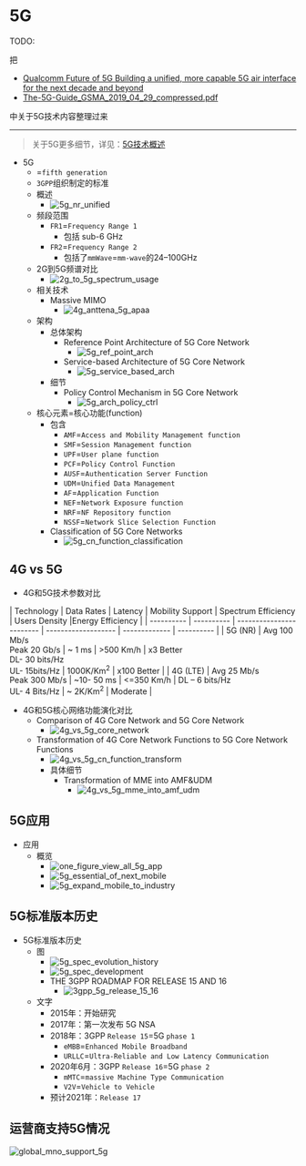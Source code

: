 # 5G

TODO:

把

* [Qualcomm Future of 5G Building a unified, more capable 5G air interface for the next decade and beyond](https://www.qualcomm.com/media/documents/files/making-5g-nr-a-commercial-reality.pdf)
* [The-5G-Guide_GSMA_2019_04_29_compressed.pdf](https://www.gsma.com/wp-content/uploads/2019/04/The-5G-Guide_GSMA_2019_04_29_compressed.pdf)

中关于5G技术内容整理过来

---

> 关于5G更多细节，详见：[5G技术概述](https://book.crifan.com/books/5g_tech_summary/website/)

* 5G
  * =`fifth generation`
  * `3GPP`组织制定的标准
  * 概述
    * ![5g_nr_unified](../../assets/img/5g_nr_unified.png)
  * 频段范围
    * `FR1`=`Frequency Range 1`
      * 包括 sub-6 GHz
    * `FR2`=`Frequency Range 2`
      * 包括了`mmWave`=`mm-wave`的24–100GHz
  * 2G到5G频谱对比
    * ![2g_to_5g_spectrum_usage](../../assets/img/2g_to_5g_spectrum_usage.png)
  * 相关技术
    * Massive MIMO
      * ![4g_anttena_5g_apaa](../../assets/img/4g_anttena_5g_apaa.png)
  * 架构
    * 总体架构
      * Reference Point Architecture of 5G Core Network
        * ![5g_ref_point_arch](../../assets/img/5g_ref_point_arch.png)
      * Service-based Architecture of 5G Core Network
        * ![5g_service_based_arch](../../assets/img/5g_service_based_arch.png)
    * 细节
      * Policy Control Mechanism in 5G Core Network
        * ![5g_arch_policy_ctrl](../../assets/img/5g_arch_policy_ctrl.png)
  * 核心元素=核心功能(function)
    * 包含
      * `AMF`=`Access and Mobility Management function`
      * `SMF`=`Session Management function`
      * `UPF`=`User plane function`
      * `PCF`=`Policy Control Function`
      * `AUSF`=`Authentication Server Function`
      * `UDM`=`Unified Data Management`
      * `AF`=`Application Function`
      * `NEF`=`Network Exposure function`
      * `NRF`=`NF Repository function`
      * `NSSF`=`Network Slice Selection Function`
    * Classification of 5G Core Networks
      * ![5g_cn_function_classification](../../assets/img/5g_cn_function_classification.png)

## 4G vs 5G

* 4G和5G技术参数对比

| Technology | Data Rates | Latency | Mobility Support | Spectrum Efficiency | Users Density |Energy Efficiency |
| ---------- | ---------- | ------------------------ | ------------------- | ------------- | ---------- |
| 5G (NR) | Avg 100 Mb/s<br/>Peak 20 Gb/s |  ~ 1 ms | >500 Km/h | x3 Better<br/>DL- 30 bits/Hz<br/>UL- 15bits/Hz |  1000K/Km<sup>2</sup> | x100 Better |
| 4G (LTE) | Avg 25 Mb/s<br/>Peak 300 Mb/s |  ~10- 50 ms | <=350 Km/h | DL – 6 bits/Hz<br/>UL- 4 Bits/Hz | ~ 2K/Km<sup>2</sup> | Moderate |

* 4G和5G核心网络功能演化对比
  * Comparison of 4G Core Network and 5G Core Network
    * ![4g_vs_5g_core_network](../../assets/img/4g_vs_5g_core_network.png)
  * Transformation of 4G Core Network Functions to 5G Core Network Functions
    * ![4g_vs_5g_cn_function_transform](../../assets/img/4g_vs_5g_cn_function_transform.png)
    * 具体细节
      * Transformation of MME into AMF&UDM
        * ![4g_vs_5g_mme_into_amf_udm](../../assets/img/4g_vs_5g_mme_into_amf_udm.png)

## 5G应用

* 应用
  * 概览
    * ![one_figure_view_all_5g_app](../../assets/img/one_figure_view_all_5g_app.jpg)
    * ![5g_essential_of_next_mobile](../../assets/img/5g_essential_of_next_mobile.jpg)
    * ![5g_expand_mobile_to_industry](../../assets/img/5g_expand_mobile_to_industry.jpg)

## 5G标准版本历史

* 5G标准版本历史
  * 图
    * ![5g_spec_evolution_history](../../assets/img/5g_spec_evolution_history.png)
    * ![5g_spec_development](../../assets/img/5g_spec_development.jpg)
    * THE 3GPP ROADMAP FOR RELEASE 15 AND 16
      * ![3gpp_5g_release_15_16](../../assets/img/3gpp_5g_release_15_16.png)
  * 文字
    * 2015年：开始研究
    * 2017年：第一次发布 5G NSA
    * 2018年：3GPP `Release 15`=5G `phase 1`
      * `eMBB`=`Enhanced Mobile Broadband`
      * `URLLC`=`Ultra-Reliable and Low Latency Communication`
    * 2020年6月：3GPP `Release 16`=5G `phase 2`
      * `mMTC`=`massive Machine Type Communication`
      * `V2V`=`Vehicle to Vehicle`
    * 预计2021年：`Release 17`

## 运营商支持5G情况

![global_mno_support_5g](../../assets/img/global_mno_support_5g.jpg)

